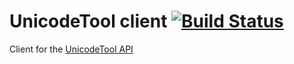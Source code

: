 # UnicodeTool client [![Build Status](https://travis-ci.org/BenoitAverty/unicodetool-client.svg?branch=master)](https://travis-ci.org/BenoitAverty/unicodetool-client)

Client for the [UnicodeTool API](https://github.com/BenoitAverty/unicodetool-api)
